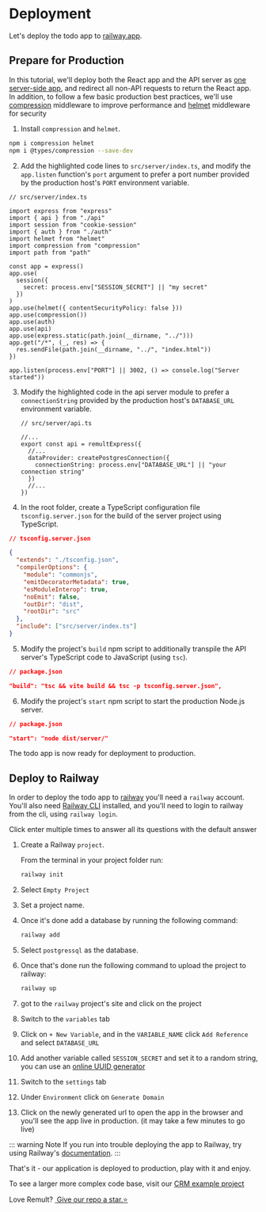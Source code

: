 # Deployment

Let's deploy the todo app to [railway.app](https://railway.app/).

## Prepare for Production

In this tutorial, we'll deploy both the React app and the API server as [one server-side app](https://create-react-app.dev/docs/deployment/#other-solutions), and redirect all non-API requests to return the React app.
In addition, to follow a few basic production best practices, we'll use [compression](https://www.npmjs.com/package/compression) middleware to improve performance and [helmet](https://www.npmjs.com/package/helmet) middleware for security

1. Install `compression` and `helmet`.

```sh
npm i compression helmet
npm i @types/compression --save-dev
```

2. Add the highlighted code lines to `src/server/index.ts`, and modify the `app.listen` function's `port` argument to prefer a port number provided by the production host's `PORT` environment variable.

```ts{7-9,17-18,21-26}
// src/server/index.ts

import express from "express"
import { api } from "./api"
import session from "cookie-session"
import { auth } from "./auth"
import helmet from "helmet"
import compression from "compression"
import path from "path"

const app = express()
app.use(
  session({
    secret: process.env["SESSION_SECRET"] || "my secret"
  })
)
app.use(helmet({ contentSecurityPolicy: false }))
app.use(compression())
app.use(auth)
app.use(api)
app.use(express.static(path.join(__dirname, "../")))
app.get("/*", (_, res) => {
  res.sendFile(path.join(__dirname, "../", "index.html"))
})

app.listen(process.env["PORT"] || 3002, () => console.log("Server started"))
```

3. Modify the highlighted code in the api server module to prefer a `connectionString` provided by the production host's `DATABASE_URL` environment variable.

   ```ts{7}
   // src/server/api.ts

   //...
   export const api = remultExpress({
     //...
     dataProvider: createPostgresConnection({
       connectionString: process.env["DATABASE_URL"] || "your connection string"
     })
     //...
   })
   ```

1. In the root folder, create a TypeScript configuration file `tsconfig.server.json` for the build of the server project using TypeScript.

```json
// tsconfig.server.json

{
  "extends": "./tsconfig.json",
  "compilerOptions": {
    "module": "commonjs",
    "emitDecoratorMetadata": true,
    "esModuleInterop": true,
    "noEmit": false,
    "outDir": "dist",
    "rootDir": "src"
  },
  "include": ["src/server/index.ts"]
}
```

5. Modify the project's `build` npm script to additionally transpile the API server's TypeScript code to JavaScript (using `tsc`).

```json
// package.json

"build": "tsc && vite build && tsc -p tsconfig.server.json",
```

6. Modify the project's `start` npm script to start the production Node.js server.

```json
// package.json

"start": "node dist/server/"
```

The todo app is now ready for deployment to production.

## Deploy to Railway

In order to deploy the todo app to [railway](https://railway.app/) you'll need a `railway` account. You'll also need [Railway CLI](https://docs.railway.app/develop/cli#npm) installed, and you'll need to login to railway from the cli, using `railway login`.

Click enter multiple times to answer all its questions with the default answer

1. Create a Railway `project`.

   From the terminal in your project folder run:

   ```sh
   railway init
   ```

2. Select `Empty Project`
3. Set a project name.
4. Once it's done add a database by running the following command:
   ```sh
   railway add
   ```
5. Select `postgressql` as the database.
6. Once that's done run the following command to upload the project to railway:
   ```sh
   railway up
   ```
7. got to the `railway` project's site and click on the project
8. Switch to the `variables` tab
9. Click on `+ New Variable`, and in the `VARIABLE_NAME` click `Add Reference` and select `DATABASE_URL`
10. Add another variable called `SESSION_SECRET` and set it to a random string, you can use an [online UUID generator](https://www.uuidgenerator.net/)
11. Switch to the `settings` tab
12. Under `Environment` click on `Generate Domain`
13. Click on the newly generated url to open the app in the browser and you'll see the app live in production. (it may take a few minutes to go live)

::: warning Note
If you run into trouble deploying the app to Railway, try using Railway's [documentation](https://docs.railway.app/deploy/deployments).
:::

That's it - our application is deployed to production, play with it and enjoy.

To see a larger more complex code base, visit our [CRM example project](https://www.github.com/remult/crm-demo)

Love Remult?&nbsp;<a href="https://github.com/remult/remult" target="_blank" rel="noopener"> Give our repo a star.⭐</a>
